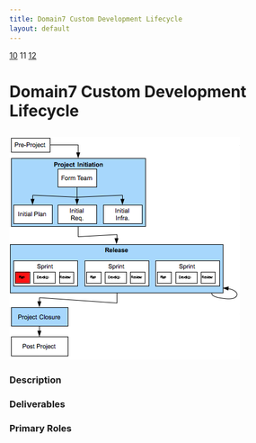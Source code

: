 ```yaml
---
title: Domain7 Custom Development Lifecycle
layout: default
---
```


[10](10.html) 11 [12](12.html)

# Domain7 Custom Development Lifecycle

## 

![Figure ](../images/lifecycle/11.png)

### Description


### Deliverables


### Primary Roles 
